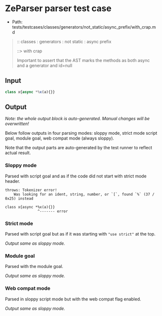 # ZeParser parser test case

- Path: tests/testcases/classes/generators/not_static/async_prefix/with_crap.md

> :: classes : generators : not static : async prefix
>
> ::> with crap
> 
> Important to assert that the AST marks the methods as both async and a generator and id=null

## Input

`````js
class x{async *%x(a){}}
`````

## Output

_Note: the whole output block is auto-generated. Manual changes will be overwritten!_

Below follow outputs in four parsing modes: sloppy mode, strict mode script goal, module goal, web compat mode (always sloppy).

Note that the output parts are auto-generated by the test runner to reflect actual result.

### Sloppy mode

Parsed with script goal and as if the code did not start with strict mode header.

`````
throws: Tokenizer error!
    Was looking for an ident, string, number, or `[`, found `%` (37 / 0x25) instead

class x{async *%x(a){}}
               ^------- error
`````

### Strict mode

Parsed with script goal but as if it was starting with `"use strict"` at the top.

_Output same as sloppy mode._

### Module goal

Parsed with the module goal.

_Output same as sloppy mode._

### Web compat mode

Parsed in sloppy script mode but with the web compat flag enabled.

_Output same as sloppy mode._
